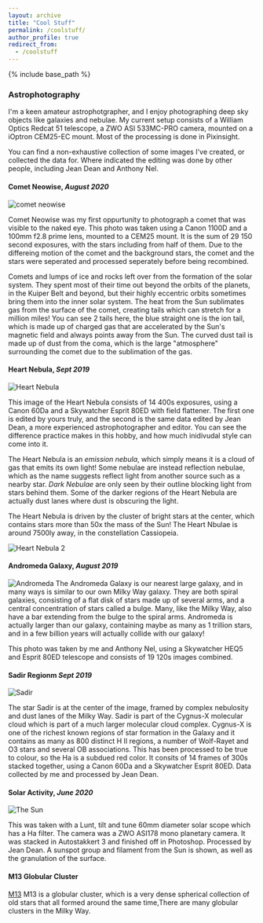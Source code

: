 ```yaml
---
layout: archive
title: "Cool Stuff"
permalink: /coolstuff/
author_profile: true
redirect_from:
  - /coolstuff
---
```


{% include base_path %}

<h3>Astrophotography </h3>

I'm a keen amateur astrophotgrapher, and I enjoy photographing deep sky objects like galaxies and nebulae. My current setup consists of a William Optics Redcat 51 telescope, a ZWO ASI 533MC-PRO camera, mounted on a iOptron CEM25-EC mount. Most of the processing is done in Pixinsight.

You can find a non-exhaustive collection of some images I've created, or collected the data for. Where indicated the editing was done by other people, including Jean Dean and Anthony Nel.


<h4>Comet Neowise, <i>August 2020</i> </h4>
<img src="http://www.thomas-harvey.com/images/astrophotography/NEOWISE_small.png" alt="comet neowise" maxwidth="500px"/>

Comet Neowise was my first oppurtunity to photograph a comet that was visible to the naked eye. This photo was taken using a Canon 1100D and a 100mm f2.8 prime lens, mounted to a CEM25 mount. It is the sum of 29 150 second exposures, with the stars including from half of them. Due to the differeing motion of the comet and the background stars, the comet and the stars were seperated and processed seperately before being recombined.

Comets and lumps of ice and rocks left over from the formation of the solar system. They spent most of their time out beyond the orbits of the planets, in the Kuiper Belt and beyond, but their highly eccentric orbits sometimes bring them into the inner solar system. The heat from the Sun sublimates gas from the surface of the comet, creating tails which can stretch for a million miles! You can see 2 tails here, the blue straight one is the ion tail, which is made up of charged gas that are accelerated by the Sun's magnetic field and always points away from the Sun. The curved dust tail is made up of dust from the coma, which is the large "atmosphere" surrounding the comet due to the sublimation of the gas. 

<h4>Heart Nebula, <i>Sept 2019</i></h4>

![Heart Nebula](http://www.thomas-harvey.com/images/astrophotography/heart.jpg)

This image of the Heart Nebula consists of 14 400s exposures, using a Canon 60Da and a Skywatcher Esprit 80ED with field flattener. The first one is edited by yours truly, and the second is the same data edited by Jean Dean, a more experienced astrophotographer and editor. You can see the difference practice makes in this hobby, and how much inidivudal style can come into it.

The Heart Nebula is an <i>emission nebula</i>, which simply means it is a cloud of gas that emits its own light! Some nebulae are instead reflection nebulae, which as the name suggests reflect light from another source such as a nearby star. <i>Dark Nebulae</i> are only seen by their outline blocking light from stars behind them. Some of the darker regions of the Heart Nebula are actually dust lanes where dust is obscuring the light.

The Heart Nebula is driven by the cluster of bright stars at the center, which contains stars more than 50x the mass of the Sun! The Heart Nbulae is around 7500ly away, in the constellation Cassiopeia.

![Heart Nebula 2](http://wwww.thomas-harvey.com/images/astrophotography/heart2.jpg)

<h4>Andromeda Galaxy, <i>August 2019</i></h4>

![Andromeda](http://wwww.thomas-harvey.com/images/astrophotography/andromeda.jpg)
The Andromeda Galaxy is our nearest large galaxy, and in many ways is similar to our own Milky Way galaxy. They are both spiral galaxies, consisting of a flat disk of stars made up of several arms, and a central concentration of stars called a bulge. Many, like the Milky Way, also have a bar extending from the bulge to the spiral arms. Andromeda is actually larger than our galaxy, containing maybe as many as 1 trillion stars, and in a few billion years will actually collide with our galaxy!

This photo was taken by me and Anthony Nel, using a Skywatcher HEQ5 and Esprit 80ED telescope and consists of 19 120s images combined.
  
 <h4>Sadir Regionm <i>Sept 2019</i></h4>

![Sadir](http://www.thomas-harvey.com/images/astrophotography/sadr.jpg)

The star Sadir is at the center of the image, framed by complex nebulosity and dust lanes of the Milky Way. Sadir is part of the Cygnus-X molecular cloud which is part of a much larger molecular cloud complex. Cygnus-X is one of the richest known regions of star formation in the Galaxy and it contains as many as 800 distinct H II regions, a number of Wolf-Rayet and O3 stars and several OB associations.
This has been processed to be true to colour, so the Ha is a subdued red color. It consits of 14 frames of 300s stacked together, using a Canon 60Da and a Skywatcher Esprit 80ED. Data collected by me and processed by Jean Dean.

<h4>Solar Activity, <i>June 2020</i></h4>

![The Sun](http://www.thomas-harvey.com/images/astrophotography/sun.jpg)

This was taken with a Lunt, tilt and tune 60mm diameter solar scope which has a Ha filter. The camera was a ZWO ASI178 mono planetary camera. It was stacked in Autostakkert 3 and finished off in Photoshop. Processed by Jean Dean. A sunspot group and filament from the Sun is shown, as well as the granulation of the surface.

<h4>M13 Globular Cluster </h4>

[M13](http://www.thomas-harvey.com/images/astrophotography/m13.jpg)
M13 is a globular cluster, which is a very dense spherical collection of old stars that all formed around the same time,There are many globular clusters in the Milky Way.


